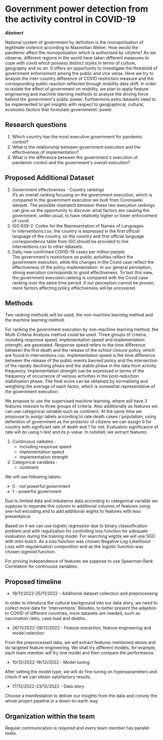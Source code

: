 # Government power detection from the activity control in COVID-19

***Abstract***

National system of government by definition is the monopolisation of legitimate violence according to Maximilian Weber. How would the pandemic affect the monopolisation which is authorised by citizens? As we observe, different regions in the world have taken different measures to cope with covid which possess distinct styles in terms of culture, geography and so on.  It offers an opportunity to investigate the threshold of government enforcement among the public and vice versa. Here we try to analyse the inter-country difference of COVID restriction measure and the corresponding public reaction reflected through mobility data shift. In order to isolate the effect of government on mobility, we plan to apply feature engineering and machine learning methods to analyse the driving force behind the government's public power. Furthermore,extra datasets need to be implemented to get insights with respect to geographical, cultural, economic factors that formulate governments’ power.

## Research questions
1. Which country has the most executive government for pandemic control? 
2. What is the relationship between government execution and the effectiveness of implementation? 
3. What is the difference between the government's execution of pandemic control and the government's overall execution?

## Proposed Additional Dataset
1. Government effectiveness - Country rankings  
It’s an overall ranking focusing on the government execution, which is compared to the government execution we built from Coronawiki dataset. The possible mismatch between these two execution rankings can give us the opportunity to discover what factors are causing the government, unlike usual, to have relatively higher or lower enforcement of covid.
2. ISO 639-2: Codes for the Representation of Names of Languages  
In interventions.csv, the country is expressed in the first official language of the country, so the country and first official language correspondence table from ISO should be provided to link interventions.csv to other datasets.
3. Daily new confirmed COVID-19 cases per million people  
The government's restrictions on public activities reflect the government execution, while the changes in the Covid case reflect the effectiveness of the policy implementation. In our general perception, strong execution corresponds to good effectiveness. To test this view, the government execution ranking is compared with the Covid case ranking over the same time period. If our perception cannot be proven, more factors affecting policy effectiveness will be uncovered.


## Methods
Two ranking methods will be used, the non-machine learning method and the machine learning method.  

For ranking the government execution by non-machine learning method, the Multi-Criteria Analysis method could be used. Three groups of criteria, including response speed, implementation speed and implementation strength, are generated. Response speed refers to the time difference between the first death and the release of the school closure policy, which are found in interventions.csv. Implementation speed is the time difference between the release of the public events banned policy and the intersection of the rapidly declining phase and the stable phase in the data from activity frequency. Implementation strength can be expressed in terms of the frequency of occurrence of various activities in the post-reduction stabilisation phase. The final score can be obtained by normalising and weighting the average of each factor, which is somewhat representative of the government execution.

We propose to use the supervised machine learning, where will have 3 features relevant to three groups of criteria. Also additionally as features we can use categorical variable such as continent. At the same time we propouse to assign labels according to rate death cases / population, using defenition of government  as the protector of citizens we can assign 0 for country with signficant rate of death and 1 for not. Evaluation significance of rate will do using t-test and its p-value. In nutshell, we extract features: 
1. Continuous vaibales :
    - including response speed
    - implementation speed
    - implementation strength
2. Categorical variables :
    - continent
 
We will use following labels:  
  - 0 - not powerful government   
  - 1 - powerful government

Due to limited data and imbalance data according to categorical variable we suppose to separate this column to additional columns of features using one-hot encoding and to add additional wights to features with less presentance.

Based on it we can use logistic regression due to binary cleassification problem and with regulization for controlling loss function for adequate evaluation during the training model. For searching wights we will use SGD with mini-butch. As a loss function was chosen Negative Log-Likelihood Loss with regularisation composition and as the logistic function was chosen sigmoid function.   

For proving independence of features we suppose to use Spearman Rank Correlation for continuous variables.

## Proposed timeline
- 19/11/2022-25/11/2022 - Additional dataset collection and preprocessing

In order to introduce the cultural background into our data story, we need to collect more data for ‘interventions’. Besides, to better present the adaption to COVID of different countries, more datasets are needed, such as vaccination rates, case load and deaths..

- 26/11/2022-09/12/2022 - Feature extraction, feature engineering and model selection

From the preprocessed data, we will extract features mentioned above and do targeted feature engineering. We shall try different models, for example, each team member will try one model and then compare the performance. 


- 10/12/2022-16/12/2022 - Model tuning

After setting the model type, we will do fine tuning on hyperparameters and check if we can obtain satisfactory results.

- 17/12/2022-23/12/2022 - Data story

Choose a  manifestation to deliver our insights from the data and convey the whole project pipeline in a down-to-earth way.

## Organization within the team
Regular communication is required and every team member has parallel tasks.

